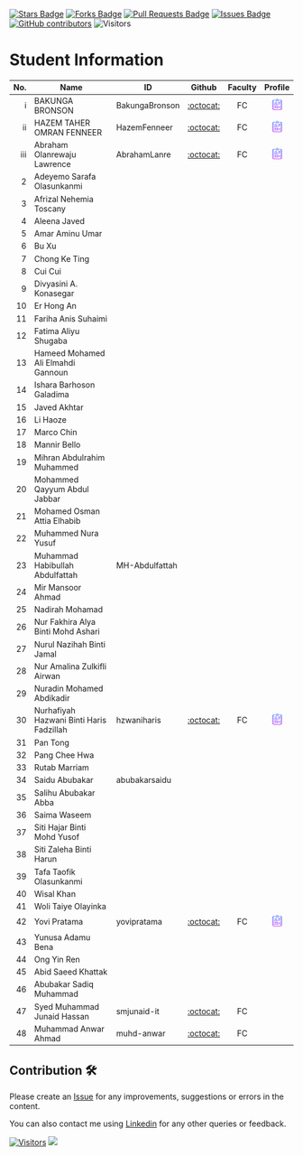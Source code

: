 <a href="https://github.com/drshahizan/learn-github/stargazers"><img src="https://img.shields.io/github/stars/drshahizan/learn-github" alt="Stars Badge"/></a>
<a href="https://github.com/drshahizan/learn-github/network/members"><img src="https://img.shields.io/github/forks/drshahizan/learn-github" alt="Forks Badge"/></a>
<a href="https://github.com/drshahizan/learn-github/pulls"><img src="https://img.shields.io/github/issues-pr/drshahizan/learn-github" alt="Pull Requests Badge"/></a>
<a href="https://github.com/drshahizan/learn-github/issues"><img src="https://img.shields.io/github/issues/drshahizan/learn-github" alt="Issues Badge"/></a>
<a href="https://github.com/drshahizan/learn-github/graphs/contributors"><img alt="GitHub contributors" src="https://img.shields.io/github/contributors/drshahizan/learn-github?color=2b9348"></a>
![Visitors](https://api.visitorbadge.io/api/visitors?path=https%3A%2F%2Fgithub.com%2Fdrshahizan%2Flearn-github&labelColor=%23d9e3f0&countColor=%23697689&style=flat)

# Student Information

| No. | Name | ID | Github | Faculty | Profile |
|-----:|-----------------------------------------|------------|:-----------------:|:-----------------------:| :-----------------------:|
| i   | BAKUNGA BRONSON                         | BakungaBronson    | [:octocat:](https://github.com/BakungaBronson)   | FC |<a href="BakungaBronson"><img src="../images/portfolio.png" width="24px" height="24px"></a>|
| ii   | HAZEM TAHER OMRAN FENNEER               | HazemFenneer   | [:octocat:](https://github.com/HazemFenneer)     | FC |<a href="hazemfenneer"><img src="../images/portfolio.png" width="24px" height="24px"></a>                |
| iii   | Abraham Olanrewaju Lawrence          | AbrahamLanre| [:octocat:](https://github.com/Abrahamlanre) | FC| <a href="Abrahamlanre"><img src="../images/portfolio.png" width="24px" height="24px"></a> |
| 2   | Adeyemo Sarafa Olasunkanmi           | | | | |
| 3   | Afrizal Nehemia Toscany              | | | | |
| 4   | Aleena Javed                         | | | | |
| 5   | Amar Aminu Umar                      | | | | |
| 6   | Bu Xu                                | | | | |
| 7   | Chong Ke Ting                        | | | | |
| 8   | Cui Cui                              | | | | |
| 9   | Divyasini A. Konasegar               | | | | |
| 10  | Er Hong An                           | | | | |
| 11  | Fariha Anis Suhaimi                  | | | | |
| 12  | Fatima Aliyu Shugaba                 | | | | |
| 13  | Hameed Mohamed Ali Elmahdi Gannoun   | | | | |
| 14  | Ishara Barhoson Galadima             | | | | |
| 15  | Javed Akhtar                         | | | | |
| 16  | Li Haoze                             | | | | |
| 17  | Marco Chin                           | | | | |
| 18  | Mannir Bello                         | | | | |
| 19  | Mihran Abdulrahim Muhammed           | | | | |
| 20  | Mohammed Qayyum Abdul Jabbar         | | | | |
| 21  | Mohamed Osman Attia Elhabib         | | | | |
| 22  | Muhammed Nura Yusuf                  | | | | |
| 23  | Muhammad Habibullah Abdulfattah      |MH-Abdulfattah | | | |
| 24  | Mir Mansoor Ahmad                    | | | | |
| 25  | Nadirah Mohamad                      | | | | |
| 26  | Nur Fakhira Alya Binti Mohd Ashari  | | | | |
| 27  | Nurul Nazihah Binti Jamal           | | | | |
| 28  | Nur Amalina Zulkifli Airwan         | | | | |
| 29  | Nuradin Mohamed Abdikadir           | | | | |
| 30  | Nurhafiyah Hazwani Binti Haris Fadzillah | hzwaniharis | [:octocat:](https://github.com/hzwaniharis)  | FC | <a href="hzwaniharis"><img src="../images/portfolio.png" width="24px" height="24px"></a> |
| 31  | Pan Tong                             | | | | |
| 32  | Pang Chee Hwa                        | | | | |
| 33  | Rutab Marriam                        | | | | |
| 34  | Saidu Abubakar                       |abubakarsaidu | | | |
| 35  | Salihu Abubakar Abba                 | | | | |
| 36  | Saima Waseem                         | | | | |
| 37  | Siti Hajar Binti Mohd Yusof         | | | | |
| 38  | Siti Zaleha Binti Harun             | | | | |
| 39  | Tafa Taofik Olasunkanmi             | | | | |
| 40  | Wisal Khan                           | | | | |
| 41  | Woli Taiye Olayinka                 | | | | |
| 42  | Yovi Pratama                         | yovipratama    | [:octocat:](https://github.com/yovipratama)   | FC |<a href="https://www.linkedin.com/in/yovipratama" target="_blank"><img src="../images/portfolio.png" width="24px" height="24px"></a>|
| 43  | Yunusa Adamu Bena                    | | | | |
| 44  | Ong Yin Ren                          | | | | |
| 45  | Abid Saeed Khattak                  | | | | |
| 46  | Abubakar Sadiq Muhammad              | | | | |
| 47  | Syed Muhammad Junaid Hassan             | smjunaid-it | [:octocat:](https://github.com/smjunaid-it) | FC | |
| 48  | Muhammad Anwar Ahmad              |muhd-anwar |[:octocat:](https://github.com/muhd-anwar) | FC| |<a href="[muhd-anwar](https://github.com/drshahizan/learn-github/tree/main/profile/muhd-anwar)"><img src="../images/portfolio.png" width="24px" height="24px"></a>|
## Contribution 🛠️
Please create an [Issue](https://github.com/drshahizan/learn-github/issues) for any improvements, suggestions or errors in the content.

You can also contact me using [Linkedin](https://www.linkedin.com/in/drshahizan/) for any other queries or feedback.

[![Visitors](https://api.visitorbadge.io/api/visitors?path=https%3A%2F%2Fgithub.com%2Fdrshahizan&labelColor=%23697689&countColor=%23555555&style=plastic)](https://visitorbadge.io/status?path=https%3A%2F%2Fgithub.com%2Fdrshahizan)
![](https://hit.yhype.me/github/profile?user_id=81284918)
